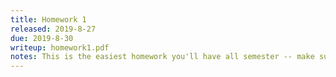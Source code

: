 ```yaml
---
title: Homework 1
released: 2019-8-27
due: 2019-8-30
writeup: homework1.pdf
notes: This is the easiest homework you'll have all semester -- make sure you get all the points :-)
---
```


